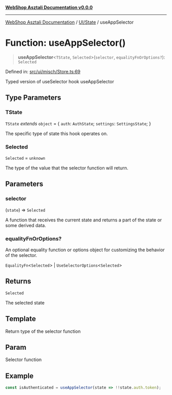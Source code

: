 [**WebShop Asztali Documentation v0.0.0**](../../../README.md)

***

[WebShop Asztali Documentation](../../../modules.md) / [UI/State](../README.md) / useAppSelector

# Function: useAppSelector()

> **useAppSelector**\<`TState`, `Selected`\>(`selector`, `equalityFnOrOptions?`): `Selected`

Defined in: [src/ui/misch/Store.ts:69](https://github.com/yourusername/webshop_asztali/blob/966ac422304bbbe6308f4e6c123a88355a82fe82/src/ui/misch/Store.ts#L69)

Typed version of useSelector hook
 useAppSelector

## Type Parameters

### TState

`TState` *extends* `object` = \{ `auth`: `AuthState`; `settings`: `SettingsState`; \}

The specific type of state this hook operates on.

### Selected

`Selected` = `unknown`

The type of the value that the selector function will return.

## Parameters

### selector

(`state`) => `Selected`

A function that receives the current state and returns a part of the state or some derived data.

### equalityFnOrOptions?

An optional equality function or options object for customizing the behavior of the selector.

`EqualityFn`\<`Selected`\> | `UseSelectorOptions`\<`Selected`\>

## Returns

`Selected`

The selected state

## Template

Return type of the selector function

## Param

Selector function

## Example

```ts
const isAuthenticated = useAppSelector(state => !!state.auth.token);
```
